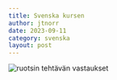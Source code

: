 ```yaml
---
title: Svenska kursen
author: jtnorr
date: 2023-09-11
category: svenska
layout: post
---
```


![ruotsin tehtävän vastaukset](https://raw.githubusercontent.com/jtnorr/tikape-syksy-2023-vastaukset/pages/assets/gitbook/images/moodle%20%C3%B6vning%20svenska%20kurs.png)
